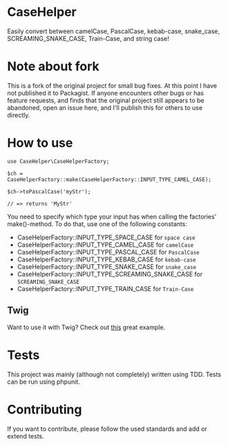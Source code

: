 CaseHelper
==========

Easily convert between camelCase, PascalCase, kebab-case, snake_case, SCREAMING_SNAKE_CASE, Train-Case, and string case!

# Note about fork

This is a fork of the original project for small bug fixes. At this point I have not published it to Packagist. If anyone encounters other bugs or has feature requests, and finds that the original project still appears to be abandoned, open an issue here, and I'll publish this for others to use directly.

# How to use

    use CaseHelper\CaseHelperFactory;
    
    $ch = CaseHelperFactory::make(CaseHelperFactory::INPUT_TYPE_CAMEL_CASE);

    $ch->toPascalCase('myStr');

    // => returns 'MyStr'

You need to specify which type your input has when calling the factories' make()-method. To do that, use one of the following constants:

  * CaseHelperFactory::INPUT_TYPE_SPACE_CASE for `space case`
  * CaseHelperFactory::INPUT_TYPE_CAMEL_CASE for `camelCase`
  * CaseHelperFactory::INPUT_TYPE_PASCAL_CASE for `PascalCase`
  * CaseHelperFactory::INPUT_TYPE_KEBAB_CASE for `kebab-case`
  * CaseHelperFactory::INPUT_TYPE_SNAKE_CASE for `snake_case`
  * CaseHelperFactory::INPUT_TYPE_SCREAMING_SNAKE_CASE for `SCREAMING_SNAKE_CASE`
  * CaseHelperFactory::INPUT_TYPE_TRAIN_CASE for `Train-Case`

## Twig

Want to use it with Twig? Check out [this](https://github.com/ninsuo/symfony-quickstart/blob/master/src/BaseBundle/Twig/Extension/CaseExtension.php) great example.

# Tests

This project was mainly (although not completely) written using TDD. Tests can be run using phpunit.

# Contributing

If you want to contribute, please follow the used standards and add or extend tests.
